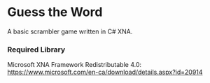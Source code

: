 # Guess the Word
A basic scrambler game written in C# XNA.

### Required Library
Microsoft XNA Framework Redistributable 4.0: https://www.microsoft.com/en-ca/download/details.aspx?id=20914
